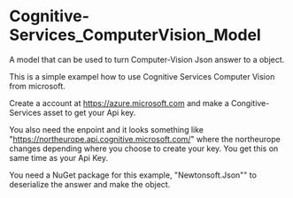 # Cognitive-Services_ComputerVision_Model
A model that can be used to turn Computer-Vision Json answer to a object. 

This is a simple exampel how to use Cognitive Services Computer Vision from microsoft. 

Create a account at https://azure.microsoft.com and make a Congitive-Services asset to get your Api key. 

You also need the enpoint and it looks something like "https://northeurope.api.cognitive.microsoft.com/" where the northeurope
changes depending where you choose to create your key. You get this on same time as your Api Key.

You need a NuGet package for this example, "Newtonsoft.Json"" to deserialize the answer and make the object.




